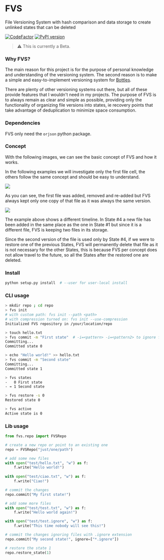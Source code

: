# FVS
File Versioning System with hash comparison and data storage to create unlinked 
states that can be deleted

[![CodeFactor](https://www.codefactor.io/repository/github/mirkobrombin/fvs/badge)](https://www.codefactor.io/repository/github/mirkobrombin/fvs)
[![PyPI version](https://badge.fury.io/py/FVS.svg)](https://badge.fury.io/py/FVS)

> ⚠️ This is currently a Beta.

### Why FVS?
The main reason for this project is for the purpose of personal knowledge and 
understanding of the versioning system. The second reason is to make a simple
and easy-to-implement versioning system for [Bottles](https://github.com/bottlesdevs/Bottles).

There are plenty of other versioning systems out there, but all of these 
provide features that I wouldn't need in my projects. The purpose of FVS is to 
always remain as clear and simple as possible, providing only the functionality 
of organizing file versions into states, ie recovery points that take advantage 
of deduplication to minimize space consumption.

### Dependencies
FVS only need the `orjson` python package.

### Concept
With the following images, we can see the basic concept of FVS and how it works.

In the following examples we will investigate only the first file cell, the
others follow the same concept and should be easy to understand.

![](https://github.com/mirkobrombin/FVS/raw/main/data/cnpt_1.png)

As you can see, the first file was added, removed and re-added but FVS always 
kept only one copy of that file as it was always the same version.

![](https://github.com/mirkobrombin/FVS/raw/main/data/cnpt_2.png)

The example above shows a different timeline. In State #4 a new file has been 
added in the same place as the one in State #1 but since it is a different 
file, FVS is keeping two files in its storage.

Since the second version of the file is used only by State #4, if we were to 
restore one of the previous States, FVS will permanently delete that file as 
it is not necessary for the other States, this is because FVS per concept 
does not allow travel to the future, so all the States after the restored one 
are deleted.

### Install
```bash
python setup.py install  # --user for user-local install
```

### CLI usage
```bash
> mkdir repo ; cd repo
> fvs init  
# with custom path: fvs init --path <path>
# with compression turned on: fvs init --use-compression
Initialized FVS repository in /your/location/repo

> touch hello.txt
> fvs commit -m "First state"  # -i=<pattern> -i=<pattern2> to ignore files
Committing...
Committed state 0

> echo "Hello world!" >> hello.txt
> fvs commit -m "Second state"
Committing...
Committed state 1

> fvs states
-   0 First state
- ➔ 1 Second state

> fvs restore -s 0
Restored state 0

> fvs active
Active state is 0
```

### Lib usage

```python
from fvs.repo import FVSRepo

# create a new repo or point to an existing one
repo = FVSRepo("just/one/path")

# add some new files
with open("test/hello.txt", "w") as f:
    f.write("Hello world!")
    
with open("test/ciao.txt", "w") as f:
    f.write("Ciao!")

# commit the changes
repo.commit("My first state!")

# add some more files
with open("test/test.txt", "w") as f:
    f.write("Hello world again!")

with open("test/test.ignore", "w") as f:
    f.write("This time nobody will see this!")

# commit the changes ignoring files with .ignore extension
repo.commit("My second state!", ignore=["*.ignore"])

# restore the state 1
repo.restore_state(1)
```
